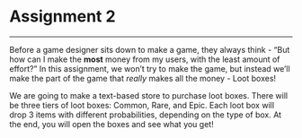 # Assignment 2
- - - -
Before a game designer sits down to make a game, they always think - “But how can I make the **most** money from my users, with the least amount of effort?” In this assignment, we won’t try to make the game, but instead we’ll make the part of the game that _really_ makes all the money - Loot boxes! 

We are going to make a text-based store to purchase loot boxes. There will be three tiers of loot boxes: Common, Rare, and Epic. Each loot box will drop 3 items with different probabilities, depending on the type of box. At the end, you will open the boxes and see what you get!

